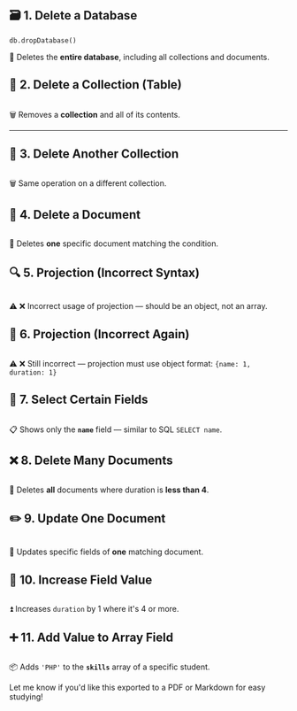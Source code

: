 ## 🗃️ 1. Delete a Database

~~~
db.dropDatabase()
~~~

🧹 Deletes the **entire database**, including all collections and documents.



## 📁 2. Delete a Collection (Table)

~~~

~~~

🗑️ Removes a **collection** and all of its contents.

---

## 📁 3. Delete Another Collection

~~~

~~~

🗑️ Same operation on a different collection.



## 🧾 4. Delete a Document

~~~

~~~

🧽 Deletes **one** specific document matching the condition.



## 🔍 5. Projection (Incorrect Syntax)

~~~

~~~

⚠️ ❌ Incorrect usage of projection — should be an object, not an array.



## 🔎 6. Projection (Incorrect Again)

~~~

~~~

⚠️ ❌ Still incorrect — projection must use object format: `{name: 1, duration: 1}`



## 🎯 7. Select Certain Fields

~~~

~~~

📋 Shows only the **`name`** field — similar to SQL `SELECT name`.



## ❌ 8. Delete Many Documents

~~~

~~~

🧼 Deletes **all** documents where duration is **less than 4**.


## ✏️ 9. Update One Document

~~~

~~~

🔧 Updates specific fields of **one** matching document.



## 🔼 10. Increase Field Value

~~~

~~~

⏫ Increases `duration` by 1 where it's 4 or more.



## ➕ 11. Add Value to Array Field

~~~

~~~

📦 Adds `'PHP'` to the **`skills`** array of a specific student.



Let me know if you'd like this exported to a PDF or Markdown for easy studying!
